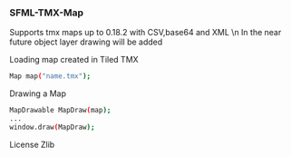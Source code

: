 ### SFML-TMX-Map
Supports tmx maps up to 0.18.2 with CSV,base64 and XML \n
In the near future object layer drawing  will be added 

Loading map created in Tiled TMX
```sh
Map map("name.tmx");
```
Drawing a Map
```sh
MapDrawable MapDraw(map);
...
window.draw(MapDraw);
```
License
Zlib
